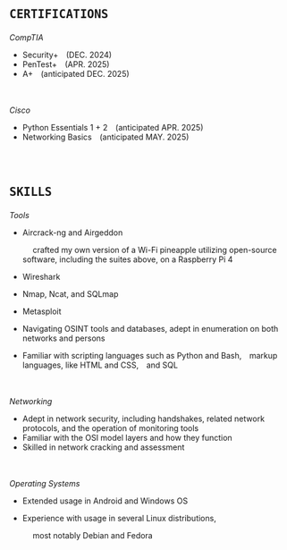 ## <pre>CERTIFICATIONS</pre>
*CompTIA*
- Security+&emsp;(DEC.  2024)
- PenTest+&emsp;(APR.  2025)
- A+&emsp;(anticipated DEC.  2025)

<br></br>
*Cisco*
- Python Essentials 1 + 2&emsp;(anticipated APR.  2025)
- Networking Basics&emsp;(anticipated MAY.  2025)


<br></br>

## <pre>SKILLS</pre>
*Tools*
- Aircrack-ng and Airgeddon

  &emsp; crafted my own version of a Wi-Fi pineapple utilizing open-source
software, including the suites above, on a Raspberry Pi 4

- Wireshark
- Nmap, Ncat, and SQLmap
- Metasploit
- Navigating OSINT tools and databases, adept in enumeration on both networks and persons
- Familiar with scripting languages such as Python and Bash,&emsp;markup languages, like HTML and CSS,&emsp;and SQL

<br></br>
*Networking*
- Adept in network security, including handshakes, related network protocols, and the operation of monitoring tools
- Familiar with the OSI model layers and how they function
- Skilled in network cracking and assessment
  
<br></br>
*Operating Systems*
- Extended usage in Android and Windows OS
- Experience with usage in several Linux distributions,
  
  &emsp; most notably Debian and Fedora
